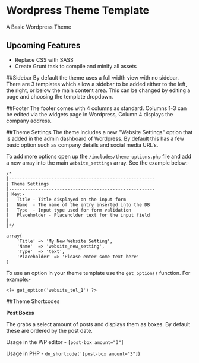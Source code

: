 # Wordpress Theme Template
A Basic Wordpress Theme

## Upcoming Features
- Replace CSS with SASS
- Create Grunt task to compile and minify all assets

##Sidebar
By default the theme uses a full width view with no sidebar. There are 3 templates which allow a sidebar to be added either to the left, the right, or below the main content area. This can be changed by editing a page and choosing the template dropdown.

##Footer
The footer comes with 4 columns as standard. Columns 1-3 can be edited via the widgets page in Wordpress, Column 4 displays the company address.

##Theme Settings
The theme includes a new "Website Settings" option that is added in the admin dashboard of Wordpress. By default this has a few basic option such as company details and social media URL's. 

To add more options open up the `/includes/theme-options.php` file and add a new array into the main `website_settings` array. See the example below:-
```
/*
|-------------------------------------------------------
| Theme Settings
|-------------------------------------------------------
| Key:-
|   Title - Title displayed on the input form
|   Name  - The name of the entry inserted into the DB
|   Type  - Input type used for form validation
|   Placeholder - Placeholder text for the input field
|
|*/

array(
    'Title' => 'My New Website Setting',
    'Name'  => 'website_new_setting',
    'Type'  => 'text',
    'Placeholder' => 'Please enter some text here'
)
```

To use an option in your theme template use the `get_option()` function. For example:-

```
<?= get_option('website_tel_1') ?>
```

##Theme Shortcodes

**Post Boxes**

The grabs a select amount of posts and displays them as boxes. By default these are ordered by the post date.

Usage in the WP editor - `[post-box amount="3"]`

Usage in PHP - `do_shortcode('[post-box amount="3"]`)
